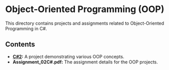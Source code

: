 # Object-Oriented Programming (OOP)

This directory contains projects and assignments related to Object-Oriented Programming in C#.

## Contents

- **[C#2](./C#2/):** A project demonstrating various OOP concepts.
- **Assignment_02C#.pdf:** The assignment details for the OOP projects.
